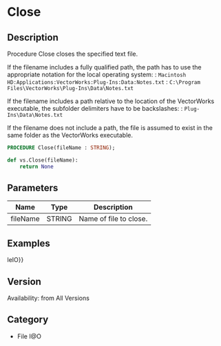 # Close

## Description
Procedure Close closes the specified text file.


If the filename includes a fully qualified path, the path has to use the appropriate notation for the local operating system:
: <code>Macintosh HD:Applications:VectorWorks:Plug-Ins:Data:Notes.txt</code>
: <code>C:\Program Files\VectorWorks\Plug-Ins\Data\Notes.txt</code>


If the filename includes a path relative to the location of the VectorWorks executable, the subfolder delimiters have to be backslashes:
: <code>Plug-Ins\Data\Notes.txt</code>


If the filename does not include a path, the file is assumed to exist in the same folder as the VectorWorks executable.

```pascal
PROCEDURE Close(fileName : STRING);
```

```python
def vs.Close(fileName):
    return None
```

## Parameters
|Name|Type|Description|
|---|---|---|
|fileName|STRING|Name of file to close.|

## Examples
leIO}}

## Version
Availability: from All Versions

## Category
* File I@O

